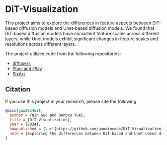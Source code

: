 # DiT-Visualization

This project aims to explore the differences in feature aspects between DiT-based diffusion models and Unet-based diffusion models. We found that DiT-based diffusion models have consistent feature scales across different layers, while Unet models exhibit significant changes in feature scales and resolutions across different layers.

The project utilizes code from the following repositories:
- [diffusers](https://github.com/huggingface/diffusers)
- [Plug-and-Play](https://github.com/MichalGeyer/plug-and-play)
- [PixArt](https://github.com/PixArt-alpha/PixArt-alpha?tab=readme-ov-file)

## Citation

If you use this project in your research, please cite the following:

```bibtex
@misc{guo2024dit,
  author = {Qin Guo and Dongxu Yue},
  title = {DiT-Visualization},
  year = {2024},
  howpublished = {\url{https://github.com/guoqincode/DiT-Visualization}},
  note = {Exploring the differences between DiT-based and Unet-based diffusion models in feature aspects using code from diffusers, Plug-and-Play, and PixArt}
}
